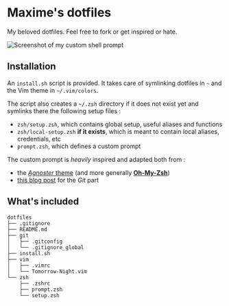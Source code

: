 # Maxime's dotfiles

My beloved dotfiles. Feel free to fork or get inspired or hate.

![Screenshot of my custom shell prompt](http://maximepeschard.github.io/images/zshprompt.png)

## Installation

An `install.sh` script is provided. It takes care of symlinking dotfiles in `~`
and the Vim theme in `~/.vim/colors`.

The script also creates a `~/.zsh` directory if it does not exist yet and
symlinks there the following setup files :
* `zsh/setup.zsh`, which contains global setup, useful aliases and functions
* `zsh/local-setup.zsh` **if it exists**, which is meant to contain local
  aliases, credentials, etc
* `prompt.zsh`, which defines a custom prompt

The custom prompt is *heavily* inspired and adapted both from :
* the [*Agnoster*
  theme](https://github.com/robbyrussell/oh-my-zsh/blob/master/themes/agnoster.zsh-theme)
(and more generally [**Oh-My-Zsh**](https://github.com/robbyrussell/oh-my-zsh))
* [this blog post](http://techanic.net/2012/12/30/my_git_prompt_for_zsh.html)
  for the *Git* part

## What's included

~~~
dotfiles
├── .gitignore
├── README.md
├── git
│   ├── .gitconfig
│   └── .gitignore_global
├── install.sh
├── vim
│   ├── .vimrc
│   └── Tomorrow-Night.vim
└── zsh
    ├── .zshrc
    ├── prompt.zsh
    └── setup.zsh
~~~

